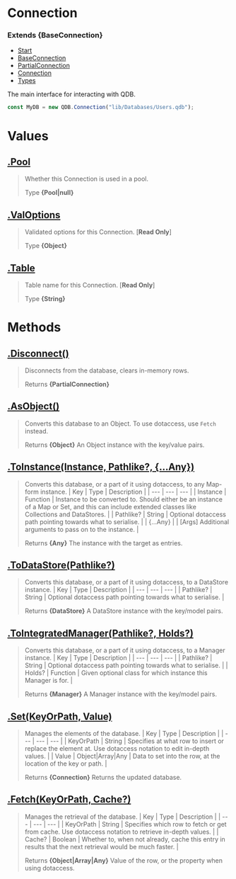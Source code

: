 
# Connection
### Extends **{BaseConnection}**

* [Start](https://github.com/QSmally/QDB/blob/v4/Documentation/Index.md)
* [BaseConnection](https://github.com/QSmally/QDB/blob/v4/Documentation/BaseConnection.md)
* [PartialConnection](https://github.com/QSmally/QDB/blob/v4/Documentation/PartialConnection.md)
* [Connection](https://github.com/QSmally/QDB/blob/v4/Documentation/Connection.md)
* [Types](https://github.com/QSmally/QDB/blob/v4/Documentation/Types.md)

The main interface for interacting with QDB.
```js
const MyDB = new QDB.Connection("lib/Databases/Users.qdb");
```



# Values
## [.Pool](https://github.com/QSmally/QDB/blob/v4/lib/Connection.js#L29)
> Whether this Connection is used in a pool.
>
> Type **{Pool|null}**

## [.ValOptions](https://github.com/QSmally/QDB/blob/v4/lib/Connection.js#L36)
> Validated options for this Connection. [**Read Only**]
>
> Type **{Object}**

## [.Table](https://github.com/QSmally/QDB/blob/v4/lib/Connection.js#L52)
> Table name for this Connection. [**Read Only**]
>
> Type **{String}**

# Methods
## [.Disconnect()](https://github.com/QSmally/QDB/blob/v4/lib/Connection.js#L125)
> Disconnects from the database, clears in-memory rows.
>
> Returns **{PartialConnection}** 

## [.AsObject()](https://github.com/QSmally/QDB/blob/v4/lib/Connection.js#L139)
> Converts this database to an Object. To use dotaccess, use `Fetch` instead.
>
> Returns **{Object}** An Object instance with the key/value pairs.

## [.ToInstance(Instance, Pathlike?, {...Any})](https://github.com/QSmally/QDB/blob/v4/lib/Connection.js#L149)
> Converts this database, or a part of it using dotaccess, to any Map-form instance.
> | Key | Type | Description |
> | --- | --- | --- |
> | Instance | Function | Instance to be converted to. Should either be an instance of a Map or Set, and this can include extended classes like Collections and DataStores. |
> | Pathlike? | String | Optional dotaccess path pointing towards what to serialise. |
> | {...Any} |  | [Args] Additional arguments to pass on to the instance. |
>
> Returns **{Any}** The instance with the target as entries.

## [.ToDataStore(Pathlike?)](https://github.com/QSmally/QDB/blob/v4/lib/Connection.js#L168)
> Converts this database, or a part of it using dotaccess, to a DataStore instance.
> | Key | Type | Description |
> | --- | --- | --- |
> | Pathlike? | String | Optional dotaccess path pointing towards what to serialise. |
>
> Returns **{DataStore}** A DataStore instance with the key/model pairs.

## [.ToIntegratedManager(Pathlike?, Holds?)](https://github.com/QSmally/QDB/blob/v4/lib/Connection.js#L177)
> Converts this database, or a part of it using dotaccess, to a Manager instance.
> | Key | Type | Description |
> | --- | --- | --- |
> | Pathlike? | String | Optional dotaccess path pointing towards what to serialise. |
> | Holds? | Function | Given optional class for which instance this Manager is for. |
>
> Returns **{Manager}** A Manager instance with the key/model pairs.

## [.Set(KeyOrPath, Value)](https://github.com/QSmally/QDB/blob/v4/lib/Connection.js#L260)
> Manages the elements of the database.
> | Key | Type | Description |
> | --- | --- | --- |
> | KeyOrPath | String | Specifies at what row to insert or replace the element at. Use dotaccess notation to edit in-depth values. |
> | Value | Object|Array|Any | Data to set into the row, at the location of the key or path. |
>
> Returns **{Connection}** Returns the updated database.

## [.Fetch(KeyOrPath, Cache?)](https://github.com/QSmally/QDB/blob/v4/lib/Connection.js#L281)
> Manages the retrieval of the database.
> | Key | Type | Description |
> | --- | --- | --- |
> | KeyOrPath | String | Specifies which row to fetch or get from cache. Use dotaccess notation to retrieve in-depth values. |
> | Cache? | Boolean | Whether to, when not already, cache this entry in results that the next retrieval would be much faster. |
>
> Returns **{Object|Array|Any}** Value of the row, or the property when using dotaccess.
